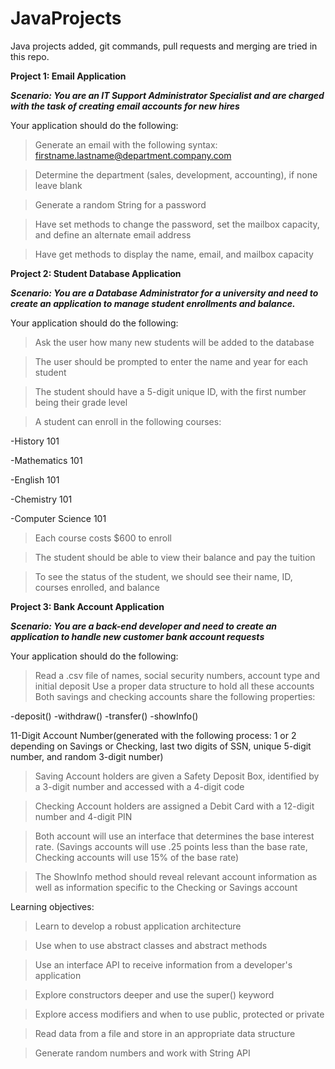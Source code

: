 # JavaProjects
Java projects added, git commands, pull requests and merging are tried in this repo.


**Project 1: Email Application**

***Scenario: You are an IT Support Administrator Specialist and are
charged with the task of creating email accounts for new hires***

Your application should do the following:
>Generate an email with the following syntax: firstname.lastname@department.company.com

>Determine the department (sales, development, accounting), if none leave blank

>Generate a random String for a password

>Have set methods to change the password, set the mailbox capacity, and define an alternate email address

>Have get methods to display the name, email, and mailbox capacity




**Project 2: Student Database Application**

***Scenario: You are a Database Administrator for a university and need to
create an application to manage student enrollments and balance.***

Your application should do the following:
>Ask the user how many new students will be added to the database

>The user should be prompted to enter the name and year for each student

>The student should have a 5-digit unique ID, with the first number being their grade level

>A student can enroll in the following courses:

-History 101

-Mathematics 101

-English 101

-Chemistry 101

-Computer Science 101

>Each course costs $600 to enroll

>The student should be able to view their balance and pay the tuition

>To see the status of the student, we should see their name, ID, courses enrolled, and balance




**Project 3: Bank Account Application**

***Scenario: You are a back-end developer and need to
create an application to handle new customer bank account requests***

Your application should do the following:
>Read a .csv file of names, social security numbers, account type and initial deposit
>Use a proper data structure to hold all these accounts
>Both savings and checking accounts share the following properties:

-deposit()
-withdraw()
-transfer()
-showInfo()


11-Digit Account Number(generated with the following process: 1 or 2 depending on Savings or Checking, last two digits of SSN, unique 5-digit number, and random 3-digit number)

>Saving Account holders are given a Safety Deposit Box, identified by a 3-digit number and accessed with a 4-digit code

>Checking Account holders are assigned a Debit Card with a 12-digit number and 4-digit PIN 

>Both account will use an interface that determines the base interest rate.
(Savings accounts will use .25 points less than the base rate,
Checking accounts will use 15% of the base rate)

>The ShowInfo method should reveal relevant account information as well as information specific to the Checking or Savings account

Learning objectives:

>Learn to develop a robust application architecture

>Use when to use abstract classes and abstract methods 

>Use an interface API to receive information from a developer's application

>Explore constructors deeper and use the super() keyword

>Explore access modifiers and when to use public, protected or private

>Read data from a file and store in an appropriate data structure

>Generate random numbers and work with String API
